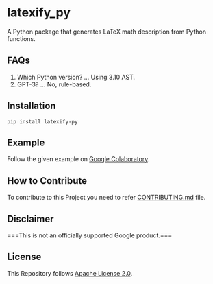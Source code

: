 # latexify_py
A Python package that generates LaTeX math description from Python functions.

## FAQs
1. Which Python version? ... Using 3.10 AST.
2. GPT-3? ... No, rule-based.

## Installation

```shell
pip install latexify-py
```

## Example

Follow the given example on [Google Colaboratory](https://colab.research.google.com/drive/1MuiawKpVIZ12MWwyYuzZHmbKThdM5wNJ?usp=sharing).

## How to Contribute 
To contribute to this Project you need to refer [CONTRIBUTING.md](https://github.com/google/latexify_py/blob/develop/CONTRIBUTING.md) file.

## Disclaimer

===This is not an officially supported Google product.===

## License 

This Repository follows [Apache License 2.0](https://github.com/google/latexify_py/blob/develop/LICENSE).
